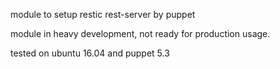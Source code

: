 module to setup restic rest-server by puppet

module in heavy development, not ready for production usage.

tested on ubuntu 16.04 and puppet 5.3
